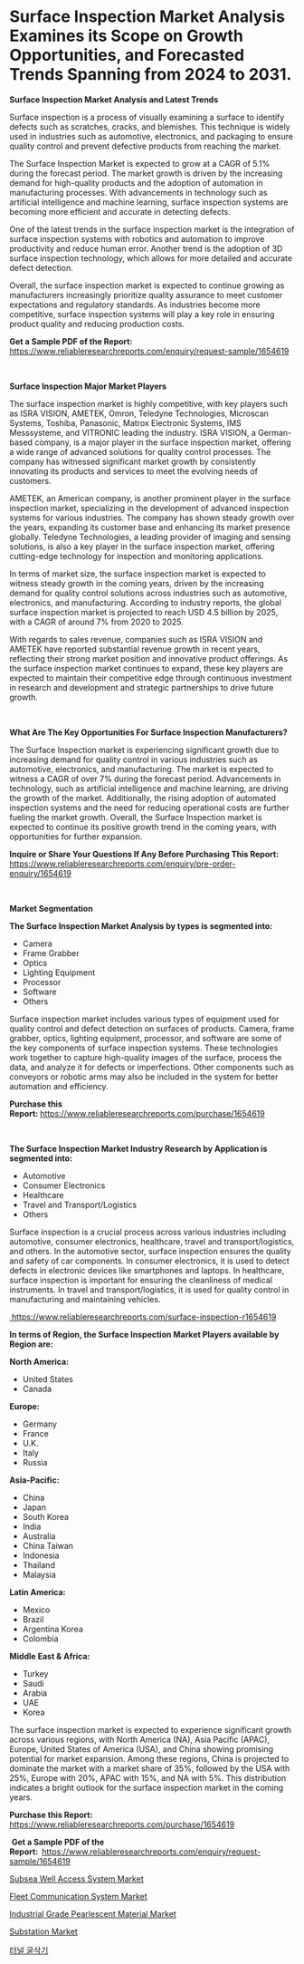 <p><h1>Surface Inspection Market Analysis Examines its Scope on Growth Opportunities, and Forecasted Trends Spanning from 2024 to 2031.</h1></p><p><strong>Surface Inspection Market Analysis and Latest Trends</strong></p>
<p><p>Surface inspection is a process of visually examining a surface to identify defects such as scratches, cracks, and blemishes. This technique is widely used in industries such as automotive, electronics, and packaging to ensure quality control and prevent defective products from reaching the market.</p><p>The Surface Inspection Market is expected to grow at a CAGR of 5.1% during the forecast period. The market growth is driven by the increasing demand for high-quality products and the adoption of automation in manufacturing processes. With advancements in technology such as artificial intelligence and machine learning, surface inspection systems are becoming more efficient and accurate in detecting defects.</p><p>One of the latest trends in the surface inspection market is the integration of surface inspection systems with robotics and automation to improve productivity and reduce human error. Another trend is the adoption of 3D surface inspection technology, which allows for more detailed and accurate defect detection.</p><p>Overall, the surface inspection market is expected to continue growing as manufacturers increasingly prioritize quality assurance to meet customer expectations and regulatory standards. As industries become more competitive, surface inspection systems will play a key role in ensuring product quality and reducing production costs.</p></p>
<p><strong>Get a Sample PDF of the Report:&nbsp;</strong> <a href="https://www.reliableresearchreports.com/enquiry/request-sample/1654619">https://www.reliableresearchreports.com/enquiry/request-sample/1654619</a></p>
<p>&nbsp;</p>
<p><strong>Surface Inspection Major Market Players</strong></p>
<p><p>The surface inspection market is highly competitive, with key players such as ISRA VISION, AMETEK, Omron, Teledyne Technologies, Microscan Systems, Toshiba, Panasonic, Matrox Electronic Systems, IMS Messsysteme, and VITRONIC leading the industry. ISRA VISION, a German-based company, is a major player in the surface inspection market, offering a wide range of advanced solutions for quality control processes. The company has witnessed significant market growth by consistently innovating its products and services to meet the evolving needs of customers.</p><p>AMETEK, an American company, is another prominent player in the surface inspection market, specializing in the development of advanced inspection systems for various industries. The company has shown steady growth over the years, expanding its customer base and enhancing its market presence globally. Teledyne Technologies, a leading provider of imaging and sensing solutions, is also a key player in the surface inspection market, offering cutting-edge technology for inspection and monitoring applications.</p><p>In terms of market size, the surface inspection market is expected to witness steady growth in the coming years, driven by the increasing demand for quality control solutions across industries such as automotive, electronics, and manufacturing. According to industry reports, the global surface inspection market is projected to reach USD 4.5 billion by 2025, with a CAGR of around 7% from 2020 to 2025.</p><p>With regards to sales revenue, companies such as ISRA VISION and AMETEK have reported substantial revenue growth in recent years, reflecting their strong market position and innovative product offerings. As the surface inspection market continues to expand, these key players are expected to maintain their competitive edge through continuous investment in research and development and strategic partnerships to drive future growth.</p></p>
<p>&nbsp;</p>
<p><strong>What Are The Key Opportunities For Surface Inspection Manufacturers?</strong></p>
<p><p>The Surface Inspection market is experiencing significant growth due to increasing demand for quality control in various industries such as automotive, electronics, and manufacturing. The market is expected to witness a CAGR of over 7% during the forecast period. Advancements in technology, such as artificial intelligence and machine learning, are driving the growth of the market. Additionally, the rising adoption of automated inspection systems and the need for reducing operational costs are further fueling the market growth. Overall, the Surface Inspection market is expected to continue its positive growth trend in the coming years, with opportunities for further expansion.</p></p>
<p><strong>Inquire or Share Your Questions If Any Before Purchasing This Report:</strong> <a href="https://www.reliableresearchreports.com/enquiry/pre-order-enquiry/1654619">https://www.reliableresearchreports.com/enquiry/pre-order-enquiry/1654619</a></p>
<p>&nbsp;</p>
<p><strong>Market Segmentation</strong></p>
<p><strong>The Surface Inspection Market Analysis by types is segmented into:</strong></p>
<p><ul><li>Camera</li><li>Frame Grabber</li><li>Optics</li><li>Lighting Equipment</li><li>Processor</li><li>Software</li><li>Others</li></ul></p>
<p><p>Surface inspection market includes various types of equipment used for quality control and defect detection on surfaces of products. Camera, frame grabber, optics, lighting equipment, processor, and software are some of the key components of surface inspection systems. These technologies work together to capture high-quality images of the surface, process the data, and analyze it for defects or imperfections. Other components such as conveyors or robotic arms may also be included in the system for better automation and efficiency.</p></p>
<p><strong>Purchase this Report:&nbsp;</strong><a href="https://www.reliableresearchreports.com/purchase/1654619">https://www.reliableresearchreports.com/purchase/1654619</a></p>
<p>&nbsp;</p>
<p><strong>The Surface Inspection Market Industry Research by Application is segmented into:</strong></p>
<p><ul><li>Automotive</li><li>Consumer Electronics</li><li>Healthcare</li><li>Travel and Transport/Logistics</li><li>Others</li></ul></p>
<p><p>Surface inspection is a crucial process across various industries including automotive, consumer electronics, healthcare, travel and transport/logistics, and others. In the automotive sector, surface inspection ensures the quality and safety of car components. In consumer electronics, it is used to detect defects in electronic devices like smartphones and laptops. In healthcare, surface inspection is important for ensuring the cleanliness of medical instruments. In travel and transport/logistics, it is used for quality control in manufacturing and maintaining vehicles.</p></p>
<p><a href="https://www.reliableresearchreports.com/surface-inspection-r1654619">&nbsp;https://www.reliableresearchreports.com/surface-inspection-r1654619</a></p>
<p><strong>In terms of Region, the Surface Inspection Market Players available by Region are:</strong></p>
<p>
    <p> <strong> North America: </strong>
        <ul>
            <li>United States</li>
            <li>Canada</li>
        </ul>
        </p> 
    <p> <strong> Europe: </strong>
        <ul>
            <li>Germany</li>
            <li>France</li>
            <li>U.K.</li>
            <li>Italy</li>
            <li>Russia</li>
        </ul>
        </p> 
    <p> <strong> Asia-Pacific: </strong>
        <ul>
            <li>China</li>
            <li>Japan</li>
            <li>South Korea</li>
            <li>India</li>
            <li>Australia</li>
            <li>China Taiwan</li>
            <li>Indonesia</li>
            <li>Thailand</li>
            <li>Malaysia</li>
        </ul>
        </p> 
    <p> <strong> Latin America: </strong>
        <ul>
            <li>Mexico</li>
            <li>Brazil</li>
            <li>Argentina Korea</li>
            <li>Colombia</li>
        </ul>
        </p> 
    <p> <strong> Middle East & Africa: </strong>
        <ul>
            <li>Turkey</li>
            <li>Saudi</li>
            <li>Arabia</li>
            <li>UAE</li>
            <li>Korea</li>
        </ul>
    </p>
    </p>
<p><p>The surface inspection market is expected to experience significant growth across various regions, with North America (NA), Asia Pacific (APAC), Europe, United States of America (USA), and China showing promising potential for market expansion. Among these regions, China is projected to dominate the market with a market share of 35%, followed by the USA with 25%, Europe with 20%, APAC with 15%, and NA with 5%. This distribution indicates a bright outlook for the surface inspection market in the coming years.</p></p>
<p><strong>Purchase this Report: </strong><a href="https://www.reliableresearchreports.com/purchase/1654619">https://www.reliableresearchreports.com/purchase/1654619</a></p>
<p>&nbsp;<strong>Get a Sample PDF of the Report:&nbsp;&nbsp;</strong><a href="https://www.reliableresearchreports.com/enquiry/request-sample/1654619">https://www.reliableresearchreports.com/enquiry/request-sample/1654619</a></p>
<p><strong></strong></p>
<p><p><a href="https://github.com/wusalecollins540tpqoz/Market-Research-Report-List-2/blob/main/subsea-well-access-system-market.md">Subsea Well Access System Market</a></p><p><a href="https://www.linkedin.com/pulse/fleet-communication-system-market-research-report-its-history-rki6e">Fleet Communication System Market</a></p><p><a href="https://issuu.com/reportprime-2/docs/industrial-grade-pearlescent-material-market-size-">Industrial Grade Pearlescent Material Market</a></p><p><a href="https://github.com/kathiaseamanalvaradovlprc2h/Market-Research-Report-List-2/blob/main/substation-market.md">Substation Market</a></p><p><a href="https://github.com/valroy852/Market-Research-Report-List-1/blob/main/341058749365.md">터널 굴삭기</a></p></p>